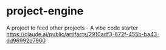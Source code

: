 # project-engine
A project to feed other projects - A vibe code starter
https://claude.ai/public/artifacts/2910adf3-672f-455b-ba43-dd96992d7960
